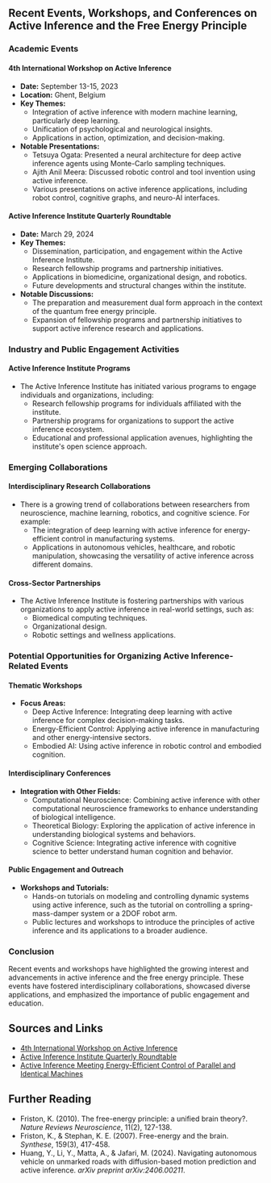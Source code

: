 ## Recent Events, Workshops, and Conferences on Active Inference and the Free Energy Principle

### Academic Events

#### 4th International Workshop on Active Inference
- **Date:** September 13-15, 2023
- **Location:** Ghent, Belgium
- **Key Themes:**
  - Integration of active inference with modern machine learning, particularly deep learning.
  - Unification of psychological and neurological insights.
  - Applications in action, optimization, and decision-making.
- **Notable Presentations:**
  - Tetsuya Ogata: Presented a neural architecture for deep active inference agents using Monte-Carlo sampling techniques.
  - Ajith Anil Meera: Discussed robotic control and tool invention using active inference.
  - Various presentations on active inference applications, including robot control, cognitive graphs, and neuro-AI interfaces.

#### Active Inference Institute Quarterly Roundtable
- **Date:** March 29, 2024
- **Key Themes:**
  - Dissemination, participation, and engagement within the Active Inference Institute.
  - Research fellowship programs and partnership initiatives.
  - Applications in biomedicine, organizational design, and robotics.
  - Future developments and structural changes within the institute.
- **Notable Discussions:**
  - The preparation and measurement dual form approach in the context of the quantum free energy principle.
  - Expansion of fellowship programs and partnership initiatives to support active inference research and applications.

### Industry and Public Engagement Activities

#### Active Inference Institute Programs
- The Active Inference Institute has initiated various programs to engage individuals and organizations, including:
  - Research fellowship programs for individuals affiliated with the institute.
  - Partnership programs for organizations to support the active inference ecosystem.
  - Educational and professional application avenues, highlighting the institute's open science approach.

### Emerging Collaborations

#### Interdisciplinary Research Collaborations
- There is a growing trend of collaborations between researchers from neuroscience, machine learning, robotics, and cognitive science. For example:
  - The integration of deep learning with active inference for energy-efficient control in manufacturing systems.
  - Applications in autonomous vehicles, healthcare, and robotic manipulation, showcasing the versatility of active inference across different domains.

#### Cross-Sector Partnerships
- The Active Inference Institute is fostering partnerships with various organizations to apply active inference in real-world settings, such as:
  - Biomedical computing techniques.
  - Organizational design.
  - Robotic settings and wellness applications.

### Potential Opportunities for Organizing Active Inference-Related Events

#### Thematic Workshops
- **Focus Areas:**
  - Deep Active Inference: Integrating deep learning with active inference for complex decision-making tasks.
  - Energy-Efficient Control: Applying active inference in manufacturing and other energy-intensive sectors.
  - Embodied AI: Using active inference in robotic control and embodied cognition.

#### Interdisciplinary Conferences
- **Integration with Other Fields:**
  - Computational Neuroscience: Combining active inference with other computational neuroscience frameworks to enhance understanding of biological intelligence.
  - Theoretical Biology: Exploring the application of active inference in understanding biological systems and behaviors.
  - Cognitive Science: Integrating active inference with cognitive science to better understand human cognition and behavior.

#### Public Engagement and Outreach
- **Workshops and Tutorials:**
  - Hands-on tutorials on modeling and controlling dynamic systems using active inference, such as the tutorial on controlling a spring-mass-damper system or a 2DOF robot arm.
  - Public lectures and workshops to introduce the principles of active inference and its applications to a broader audience.

### Conclusion

Recent events and workshops have highlighted the growing interest and advancements in active inference and the free energy principle. These events have fostered interdisciplinary collaborations, showcased diverse applications, and emphasized the importance of public engagement and education.

## Sources and Links

- [4th International Workshop on Active Inference](https://iwaiworkshop.github.io/2023.html)
- [Active Inference Institute Quarterly Roundtable](https://www.youtube.com/watch?v=Ln_g3qynnbA)
- [Active Inference Meeting Energy-Efficient Control of Parallel and Identical Machines](https://arxiv.org/html/2406.09322v1)

## Further Reading

- Friston, K. (2010). The free-energy principle: a unified brain theory?. *Nature Reviews Neuroscience*, 11(2), 127-138.
- Friston, K., & Stephan, K. E. (2007). Free-energy and the brain. *Synthese*, 159(3), 417-458.
- Huang, Y., Li, Y., Matta, A., & Jafari, M. (2024). Navigating autonomous vehicle on unmarked roads with diffusion-based motion prediction and active inference. *arXiv preprint arXiv:2406.00211*.